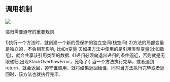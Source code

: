 ## 调用机制
![](https://youpaiyun.zongqilive.cn/image/20200825091928.png)

递归需要遵守的重要规则

1)执行一个方法时，就创建一个新的受保护的独立空间(栈空间)
2)方法的局部变量是独立的，不会相互影响, 比如n变量
3)如果方法中使用的是引用类型变量(比如数组)，就会共享该引用类型的数据.
4)递归必须向退出递归的条件逼近，否则就是无限递归,出现StackOverflowError，死龟了:)
当一个方法执行完毕，或者遇到return，就会返回，遵守谁调用，就将结果返回给谁，同时当方法执行完毕或者返回时，该方法也就执行完毕。